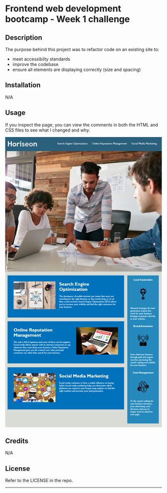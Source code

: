 # Frontend web development bootcamp - Week 1 challenge
## Description

The purpose behind this project was to refactor code on an existing site to:
- meet accessibilty standards
- improve the codebase
- ensure all elements are displaying correctly (size and spacing)

## Installation

N/A

## Usage

If you inspect the page, you can view the comments in both the HTML and CSS files to see what I changed and why.

![Screenshot of deployed page.](Assets/DeployedScreenshot.png)

## Credits

N/A

## License

Refer to the LICENSE in the repo.

---